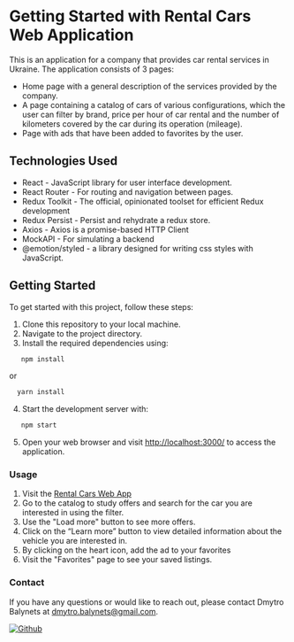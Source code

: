 # Getting Started with Rental Cars Web Application

This is an application for a company that provides car rental services in
Ukraine. The application consists of 3 pages:

- Home page with a general description of the services provided by the company.
- A page containing a catalog of cars of various configurations, which the user
  can filter by brand, price per hour of car rental and the number of kilometers
  covered by the car during its operation (mileage).
- Page with ads that have been added to favorites by the user.

## Technologies Used

- React - JavaScript library for user interface development.
- React Router - For routing and navigation between pages.
- Redux Toolkit - The official, opinionated toolset for efficient Redux
  development
- Redux Persist - Persist and rehydrate a redux store.
- Axios - Axios is a promise-based HTTP Client
- MockAPI - For simulating a backend
- @emotion/styled - a library designed for writing css styles with JavaScript.

## Getting Started

To get started with this project, follow these steps:

1. Clone this repository to your local machine.
2. Navigate to the project directory.
3. Install the required dependencies using:

```bash
   npm install
```

or

```bash
  yarn install
```

4. Start the development server with:

```bash
   npm start
```

5. Open your web browser and visit
   [http://localhost:3000/](http://localhost:3000/) to access the application.

### Usage

1. Visit the [Rental Cars Web App](https://github.com/dimside/rental-cars)
2. Go to the catalog to study offers and search for the car you are interested
   in using the filter.
3. Use the "Load more" button to see more offers.
4. Click on the “Learn more” button to view detailed information about the
   vehicle you are interested in.
5. By clicking on the heart icon, add the ad to your favorites
6. Visit the "Favorites" page to see your saved listings.

### Contact

If you have any questions or would like to reach out, please contact Dmytro
Balynets at [dmytro.balynets@gmail.com](dmytro.balynets@gmail.com).

[![Github](https://img.shields.io/badge/GitHub-100000?style=for-the-badge&logo=github&logoColor=white)](https://github.com/dimside/rental-car)
